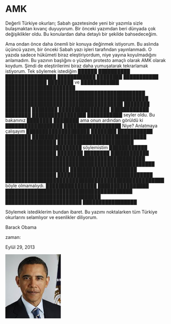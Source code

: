 # AMK



Değerli Türkiye okurları; Sabah gazetesinde yeni bir yazımla sizle bulaşmaktan kıvanç duyuyorum. Bir önceki yazımdan beri dünyada çok değişiklikler oldu. Bu konulardan daha detaylı bir şekilde bahsedeceğim. 

Ama ondan önce  daha önemli bir konuya değinmek istiyorum. Bu aslında üçüncü yazım, bir önceki Sabah yazı işleri tarafından yayınlanmadı. O yazıda sadece hükümeti biraz eleştiriyordum, niye yayına koyulmadığını anlamadım. Bu yazının başlığını o yüzden protesto amaçlı olarak AMK olarak koydum. Şimdi de eleştirilerimi biraz daha yumuşatarak tekrarlamak istiyorum. Tek söylemek istediğim ██████ ██████████ ████████████████ ████████████ ████████ ███████████ █████████████ ████████ ve ████████████ ██████████████████████ ████████████████████████████████████████████ █████████████████████████████████████████████ █████████████████████████████████████ ████████ ████████ ████████ ████████████████ ████████████ ████████ █████████████████ ███████████ seyler oldu. Bu bakanınız ████████ ████████ ama onun ardından görüldü ki ██████████████████ ██████████████████ Niye? Anlatmaya çalışayım ████████████████████ ████████ ███████████  ████████ ████████████████████████████████████ ████████████████ ████████████████████████ ████████████████████████ söylemistim ████████████ ████████████████ ████████ ████████ ████████████ ████████████████████████████████████████████ ███████████████████████████████████████████████ ████████████████████ █████████████████████ ████████████████ ██████████████████████████████ ██████████████████████████████████████████████████
böyle olmamalıydı. ████████████████ ████████████████ ████████████████████████████████████████ ██████████████████████████████ ████████████████████████
█████████████████ 

Söylemek istediklerim bundan ibaret. Bu yazımı noktalarken tüm Türkiye okurlarını selamlıyor ve esenlikler diliyorum. 

Barack Obama








zaman:

Eylül 29, 2013










![](images.jpeg)
